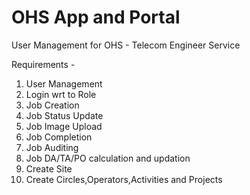 
# OHS App and Portal

User Management for OHS - Telecom Engineer Service 

Requirements - 

1) User Management
2) Login wrt to Role
3) Job Creation
4) Job Status Update
5) Job Image Upload
6) Job Completion
7) Job Auditing
8) Job DA/TA/PO calculation and updation
9) Create Site
10) Create Circles,Operators,Activities and Projects 
